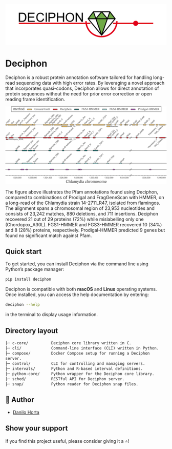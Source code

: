 ![Deciphon Light Logo](.github/assets/logo-light.png)

# Deciphon

Deciphon is a robust protein annotation software tailored for handling long-read
sequencing data with high error rates. By leveraging a novel approach that
incorporates quasi-codons, Deciphon allows for direct annotation of protein sequences
without the need for prior error correction or open reading frame identification.

![Comparison on Chlamydia long-read](.github/assets/chlamydia.png)

The figure above illustrates the Pfam annotations found using Deciphon, compared to combinations
of Prodigal and FragGeneScan with HMMER, on a long-read of the Chlamydia strain 14-2711_R47,
isolated from flamingos.
The alignment spans a chromosomal region of 23,953 nucleotides and consists of 23,242 matches,
880 deletions, and 711 insertions. Deciphon recovered 21 out of 29 proteins (72%) while
mislabelling only one (Chordopox_A30L). FGS1-HMMER and FGS3-HMMER recovered 10 (34%) and
8 (28%) proteins, respectively. Prodigal-HMMER predicted 9 genes but found no significant
match against Pfam.

## Quick start

To get started, you can install Deciphon via the command line using Python’s package manager:

```sh
pip install deciphon
```

Deciphon is compatible with both __macOS__ and __Linux__ operating systems.
Once installed, you can access the help documentation by entering:

```sh
deciphon --help
```

in the terminal to display usage information.

## Directory layout

    ├─ c-core/          Deciphon core library written in C.
    ├─ cli/             Command-line interface (CLI) written in Python.
    ├─ compose/         Docker Compose setup for running a Deciphon server.
    ├─ control/         CLI for controlling and managing servers.
    ├─ intervals/       Python and R-based interval definitions.
    ├─ python-core/     Python wrapper for the Deciphon core library.
    ├─ sched/           RESTful API for Deciphon server.
    ├─ snap/            Python reader for Deciphon snap files.

## 👤 Author

- [Danilo Horta](https://github.com/horta)

## Show your support

If you find this project useful, please consider giving it a ⭐️!
